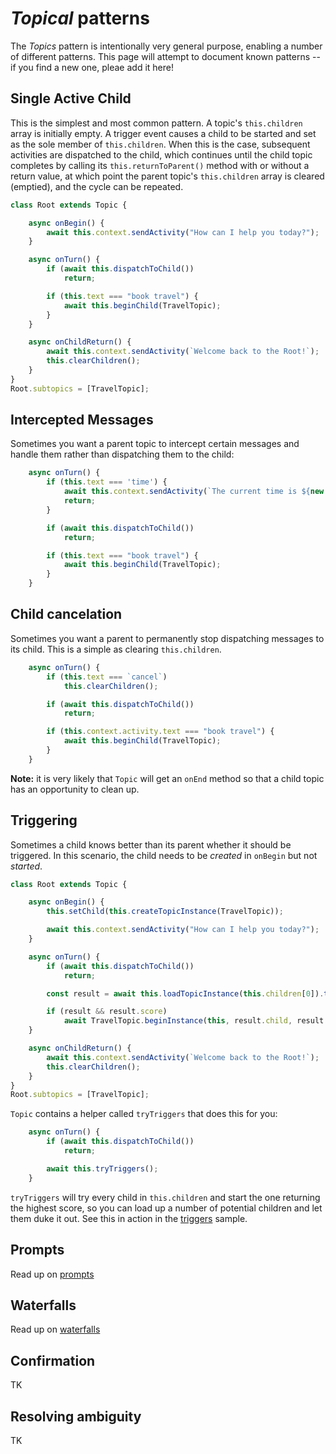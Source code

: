 # *Topical* patterns

The *Topics* pattern is intentionally very general purpose, enabling a number of different patterns. This page will attempt to document known patterns -- if you find a new one, pleae add it here!

## Single Active Child

This is the simplest and most common pattern. A topic's `this.children` array is initially empty. A trigger event causes a child to be started and set as the sole member of `this.children`. When this is the case, subsequent activities are dispatched to the child, which continues until the child topic completes by calling its `this.returnToParent()` method with or without a return value, at which point the parent topic's `this.children` array is cleared (emptied), and the cycle can be repeated.

```ts
class Root extends Topic {

    async onBegin() {
        await this.context.sendActivity("How can I help you today?");
    }

    async onTurn() {
        if (await this.dispatchToChild())
            return;

        if (this.text === "book travel") {
            await this.beginChild(TravelTopic);
        }
    }

    async onChildReturn() {
        await this.context.sendActivity(`Welcome back to the Root!`);
        this.clearChildren();
    }
}
Root.subtopics = [TravelTopic];
```

## Intercepted Messages

Sometimes you want a parent topic to intercept certain messages and handle them rather than dispatching them to the child:
```ts
    async onTurn() {
        if (this.text === 'time') {
            await this.context.sendActivity(`The current time is ${new Date().toLocaleTimeString()}.`);
            return;
        }

        if (await this.dispatchToChild())
            return;

        if (this.text === "book travel") {
            await this.beginChild(TravelTopic);
        }
    }
```

## Child cancelation

Sometimes you want a parent to permanently stop dispatching messages to its child. This is a simple as clearing `this.children`.

```ts
    async onTurn() {
        if (this.text === `cancel`)
            this.clearChildren();

        if (await this.dispatchToChild())
            return;

        if (this.context.activity.text === "book travel") {
            await this.beginChild(TravelTopic);
        }
    }
```

**Note:** it is very likely that `Topic` will get an `onEnd` method so that a child topic has an opportunity to clean up.

## Triggering

Sometimes a child knows better than its parent whether it should be triggered. In this scenario, the child needs to be *created* in `onBegin` but not *started*.

```ts
class Root extends Topic {

    async onBegin() {
        this.setChild(this.createTopicInstance(TravelTopic));

        await this.context.sendActivity("How can I help you today?");
    }

    async onTurn() {
        if (await this.dispatchToChild())
            return;

        const result = await this.loadTopicInstance(this.children[0]).trigger();

        if (result && result.score)
            await TravelTopic.beginInstance(this, result.child, result.beginArgs);
    }

    async onChildReturn() {
        await this.context.sendActivity(`Welcome back to the Root!`);
        this.clearChildren();
    }
}
Root.subtopics = [TravelTopic];
```
`Topic` contains a helper called `tryTriggers` that does this for you:
```ts
    async onTurn() {
        if (await this.dispatchToChild())
            return;

        await this.tryTriggers();
    }
```
`tryTriggers` will try every child in `this.children` and start the one returning the highest score, so you can load up a number of potential children and let them duke it out. See this in action in the [triggers](../samples/triggers.ts) sample.

## Prompts

Read up on [prompts](./prompts.md)

## Waterfalls

Read up on [waterfalls](./waterfalls.md)

## Confirmation

TK

## Resolving ambiguity

TK

